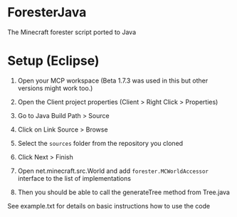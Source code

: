 # ForesterJava
The Minecraft forester script ported to Java

# Setup (Eclipse)
1. Open your MCP workspace (Beta 1.7.3 was used in this but other versions might work too.)
2. Open the Client project properties (Client > Right Click > Properties)
3. Go to Java Build Path > Source
4. Click on Link Source > Browse
5. Select the `sources` folder from the repository you cloned
6. Click Next > Finish
7. Open net.minecraft.src.World and add `forester.MCWorldAccessor` interface to the list of implementations

8. Then you should be able to call the generateTree method from Tree.java

See example.txt for details on basic instructions how to use the code
